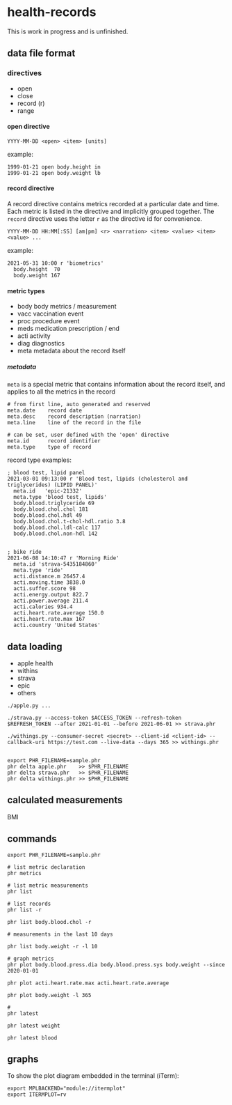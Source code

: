 # health-records

This is work in progress and is unfinished.


## data file format


### directives

- open
- close
- record (r)
- range


#### open directive

```
YYYY-MM-DD <open> <item> [units]
```

example:

```
1999-01-21 open body.height in
1999-01-21 open body.weight lb
```

#### record directive

A record directive contains metrics recorded at a particular date and time. Each metric is listed in the directive and implicitly grouped together. The `record` directive uses the letter `r` as the directive id for convenience.

```
YYYY-MM-DD HH:MM[:SS] [am|pm] <r> <narration> <item> <value> <item> <value> ...
```

example:

```
2021-05-31 10:00 r 'biometrics'
  body.height  70
  body.weight 167
```


#### metric types

- body body metrics / measurement
- vacc vaccination event
- proc procedure event
- meds medication prescription / end
- acti activity
- diag diagnostics
- meta metadata about the record itself

##### metadata

`meta` is a special metric that contains information about the record itself, and applies to all the metrics in the record

```
# from first line, auto generated and reserved
meta.date    record date
meta.desc    record description (narration)
meta.line    line of the record in the file

# can be set, user defined with the 'open' directive
meta.id      record identifier
meta.type    type of record
```

record type examples:
```
; blood test, lipid panel
2021-03-01 09:13:00 r 'Blood test, lipids (cholesterol and triglycerides) (LIPID PANEL)'
  meta.id   'epic-21332'
  meta.type 'blood test, lipids'
  body.blood.triglyceride 69
  body.blood.chol.chol 181
  body.blood.chol.hdl 49
  body.blood.chol.t-chol-hdl.ratio 3.8
  body.blood.chol.ldl-calc 117
  body.blood.chol.non-hdl 142


; bike ride
2021-06-08 14:10:47 r 'Morning Ride'
  meta.id 'strava-5435184860'
  meta.type 'ride'
  acti.distance.m 26457.4
  acti.moving.time 3838.0
  acti.suffer.score 98
  acti.energy.output 822.7
  acti.power.average 211.4
  acti.calories 934.4
  acti.heart.rate.average 150.0
  acti.heart.rate.max 167
  acti.country 'United States'
```

## data loading

- apple health
- withins
- strava
- epic
- others

```
./apple.py ...

./strava.py --access-token $ACCESS_TOKEN --refresh-token $REFRESH_TOKEN --after 2021-01-01 --before 2021-06-01 >> strava.phr

./withings.py --consumer-secret <secret> --client-id <client-id> --callback-uri https://test.com --live-data --days 365 >> withings.phr


export PHR_FILENAME=sample.phr
phr delta apple.phr    >> $PHR_FILENAME
phr delta strava.phr   >> $PHR_FILENAME
phr delta withings.phr >> $PHR_FILENAME

```

## calculated measurements

BMI

## commands

```
export PHR_FILENAME=sample.phr

# list metric declaration
phr metrics

# list metric measurements
phr list

# list records
phr list -r

phr list body.blood.chol -r

# measurements in the last 10 days

phr list body.weight -r -l 10

# graph metrics
phr plot body.blood.press.dia body.blood.press.sys body.weight --since 2020-01-01

phr plot acti.heart.rate.max acti.heart.rate.average

phr plot body.weight -l 365

#
phr latest

phr latest weight

phr latest blood
```

## graphs

To show the plot diagram embedded in the terminal (iTerm):
```
export MPLBACKEND="module://itermplot"
export ITERMPLOT=rv
```
